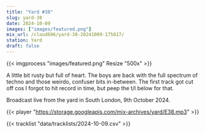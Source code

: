 ```yaml
---
title: "Yard #38"
slug: yard-38
date: 2024-10-09
images: ["images/featured.png"]
mix_url: /cloud696/yard-38-20241009-175817/
station: Yard
draft: false
---
```


{{< imgprocess "images/featured.png" Resize "500x" >}}

A little bit rusty but full of heart. The boys are back with the full spectrum of techno and those weirdo, confuser bits in-between. The first track got cut off cos I forgot to hit record in time, but peep the t/l below for that.

Broadcast live from the yard in South London, 9th October 2024.

{{< player "https://storage.googleapis.com/mix-archives/yard/E38.mp3" >}}

{{< tracklist "data/tracklists/2024-10-09.csv" >}}
